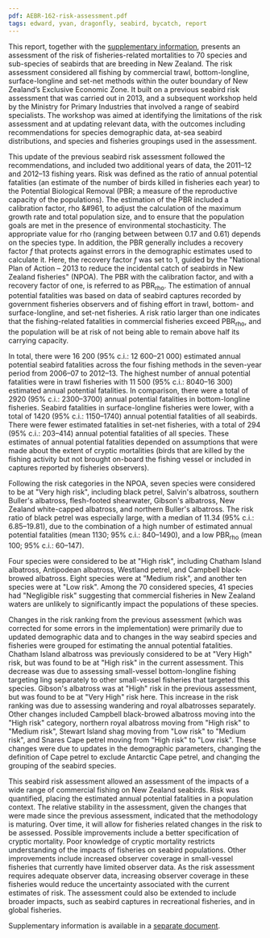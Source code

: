 ```yaml
---
pdf: AEBR-162-risk-assessment.pdf
tags: edward, yvan, dragonfly, seabird, bycatch, report
---
```

This report, together with the [supplementary information](https://files.dragonfly.co.nz/publications/pdf/AEBR-162-risk-supplement.pdf),
presents an assessment of the risk of fisheries-related mortalities to 70 species and sub-species
of seabirds that are breeding in New Zealand. The risk assessment considered all fishing by commercial
trawl, bottom-longline, surface-longline and set-net methods within the outer boundary of New Zealand’s
Exclusive Economic Zone. It built on a previous seabird risk assessment that was carried out in 2013,
and a subsequent workshop held by the Ministry for Primary Industries that involved a range of seabird
specialists. The workshop was aimed at identifying the limitations of the risk assessment and at updating
relevant data, with the outcomes including recommendations for species demographic data, at-sea seabird
distributions, and species and fisheries groupings used in the assessment.

This update of the previous seabird risk assessment followed the recommendations, and included two
additional years of data, the 2011–12 and 2012–13 fishing years. Risk was defined as the ratio of annual
potential fatalities (an estimate of the number of birds killed in fisheries each year) to the Potential Biological
Removal (PBR; a measure of the reproductive capacity of the populations). The estimation of the
PBR included a calibration factor, rho &#961, to adjust the calculation of the maximum growth rate and total population
size, and to ensure that the population goals are met in the presence of environmental stochasticity.
The appropriate value for rho (ranging between between 0.17 and 0.61) depends on the species type. In
addition, the PBR generally includes a recovery factor *f* that protects against errors in the demographic
estimates used to calculate it. Here, the recovery factor *f* was set to 1, guided by the "National Plan of
Action – 2013 to reduce the incidental catch of seabirds in New Zealand fisheries" (NPOA). The PBR
with the calibration factor, and with a recovery factor of one, is referred to as PBR<sub>rho</sub>. The estimation
of annual potential fatalities was based on data of seabird captures recorded by government fisheries
observers and of fishing effort in trawl, bottom- and surface-longline, and set-net fisheries. A risk ratio
larger than one indicates that the fishing-related fatalities in commercial fisheries exceed PBR<sub>rho</sub>, and the
population will be at risk of not being able to remain above half its carrying capacity.

In total, there were 16 200 (95% c.i.: 12 600–21 000) estimated annual potential seabird fatalities across
the four fishing methods in the seven-year period from 2006–07 to 2012–13. The highest number of
annual potential fatalities were in trawl fisheries with 11 500 (95% c.i.: 8040–16 300) estimated annual
potential fatalities. In comparison, there were a total of 2920 (95% c.i.: 2300–3700) annual potential
fatalities in bottom-longline fisheries. Seabird fatalities in surface-longline fisheries were lower, with a
total of 1420 (95% c.i.: 1150–1740) annual potential fatalities of all seabirds. There were fewer estimated
fatalities in set-net fisheries, with a total of 294 (95% c.i.: 203–414) annual potential fatalities of all
species. These estimates of annual potential fatalities depended on assumptions that were made about
the extent of cryptic mortalities (birds that are killed by the fishing activity but not brought on-board the
fishing vessel or included in captures reported by fisheries observers).

Following the risk categories in the NPOA, seven species were considered to be at "Very high risk",
including black petrel, Salvin's albatross, southern Buller's albatross, flesh-footed shearwater, Gibson's
albatross, New Zealand white-capped albatross, and northern Buller's albatross. The risk ratio of black
petrel was especially large, with a median of 11.34 (95% c.i.: 6.85–19.81), due to the combination of a
high number of estimated annual potential fatalities (mean 1130; 95% c.i.: 840–1490), and a low PBR<sub>rho</sub>
(mean 100; 95% c.i.: 60–147).

Four species were considered to be at "High risk", including Chatham Island albatross, Antipodean albatross,
Westland petrel, and Campbell black-browed albatross. Eight species were at "Medium risk",
and another ten species were at "Low risk". Among the 70 considered species, 41 species had "Negligible
risk" suggesting that commercial fisheries in New Zealand waters are unlikely to significantly
impact the populations of these species.

Changes in the risk ranking from the previous assessment (which was corrected for some errors in the
implementation) were primarily due to updated demographic data and to changes in the way seabird species
and fisheries were grouped for estimating the annual potential fatalities. Chatham Island albatross
was previously considered to be at "Very High" risk, but was found to be at "High risk" in the current
assessment. This decrease was due to assessing small-vessel bottom-longline fishing targeting ling
separately to other small-vessel fisheries that targeted this species. Gibson's albatross was at "High"
risk in the previous assessment, but was found to be at "Very High" risk here. This increase in the
risk ranking was due to assessing wandering and royal albatrosses separately. Other changes included
Campbell black-browed albatross moving into the "High risk" category, northern royal albatross moving
from "High risk" to "Medium risk", Stewart Island shag moving from "Low risk" to "Medium risk", and
Snares Cape petrel moving from "High risk" to "Low risk". These changes were due to updates in the
demographic parameters, changing the definition of Cape petrel to exclude Antarctic Cape petrel, and
changing the grouping of the seabird species.

This seabird risk assessment allowed an assessment of the impacts of a wide range of commercial fishing
on New Zealand seabirds. Risk was quantified, placing the estimated annual potential fatalities in a
population context. The relative stability in the assessment, given the changes that were made since the
previous assessment, indicated that the methodology is maturing. Over time, it will allow for fisheries
related changes in the risk to be assessed. Possible improvements include a better specification of cryptic
mortality. Poor knowledge of cryptic mortality restricts understanding of the impacts of fisheries on
seabird populations. Other improvements include increased observer coverage in small-vessel fisheries
that currently have limited observer data. As the risk assessment requires adequate observer data, increasing
observer coverage in these fisheries would reduce the uncertainty associated with the current
estimates of risk. The assessment could also be extended to include broader impacts, such as seabird
captures in recreational fisheries, and in global fisheries.

Supplementary information is available in a [separate document](https://files.dragonfly.co.nz/publications/pdf/AEBR-162-risk-supplement.pdf).
